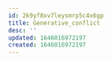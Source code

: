 ```yaml
---
id: 2k9yf8xv7leysmrp5c4x6gp
title: Generative_conflict
desc: ''
updated: 1646016972197
created: 1646016972197
---
```


